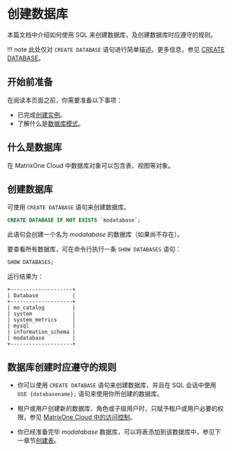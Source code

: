 # 创建数据库

本篇文档中介绍如何使用 SQL 来创建数据库，及创建数据库时应遵守的规则。

!!! note
    此处仅对 `CREATE DATABASE` 语句进行简单描述。更多信息，参见 [CREATE DATABASE](../../Reference/SQL-Reference/Data-Definition-Language/create-database.md)。

## 开始前准备

在阅读本页面之前，你需要准备以下事项：

- 已完成[创建实例](../../Instance-Mgmt/create-instance.md)。
- 了解什么是[数据库模式](overview.md)。

## 什么是数据库

在 MatrixOne Cloud 中数据库对象可以包含表、视图等对象。

## 创建数据库

可使用 `CREATE DATABASE` 语句来创建数据库。

```sql
CREATE DATABASE IF NOT EXISTS `modatabase`;
```

此语句会创建一个名为 *modatabase* 的数据库（如果尚不存在）。

要查看所有数据库，可在命令行执行一条 `SHOW DATABASES` 语句：

```sql
SHOW DATABASES;
```

运行结果为：

```
+--------------------+
| Database           |
+--------------------+
| mo_catalog         |
| system             |
| system_metrics     |
| mysql              |
| information_schema |
| modatabase         |
+--------------------+
```

## 数据库创建时应遵守的规则

- 你可以使用 `CREATE DATABASE` 语句来创建数据库，并且在 SQL 会话中使用 `USE {databasename};` 语句来使用你所创建的数据库。

- 租户或用户创建新的数据库、角色或子级用户时，只赋予租户或用户必要的权限，参见 [MatrixOne Cloud 中的访问控制](../../Security/about-privilege-management.md)。

- 你已经准备完毕 *modatabase* 数据库，可以将表添加到该数据库中，参见下一章节[创建表](create-table.md)。
